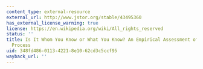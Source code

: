 ```yaml
---
content_type: external-resource
external_url: http://www.jstor.org/stable/43495360
has_external_license_warning: true
license: https://en.wikipedia.org/wiki/All_rights_reserved
status: ''
title: Is It Whom You Know or What You Know? An Empirical Assessment of the Lobbying
  Process
uid: 348fd486-0113-4221-8e10-62cd3c5ccf95
wayback_url: ''
---
```

